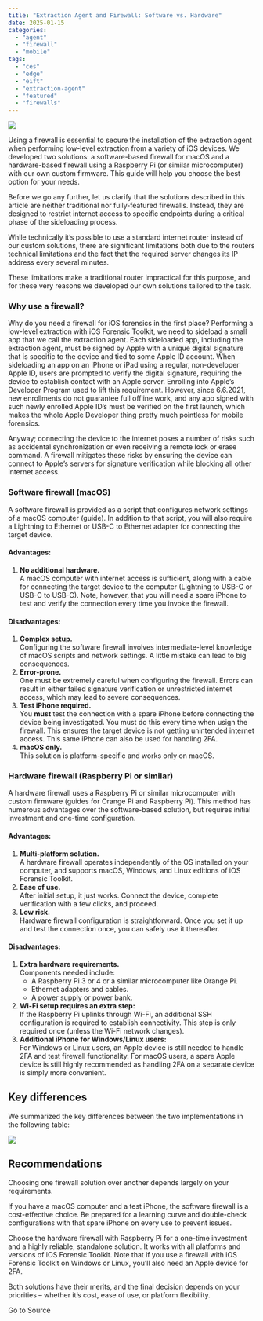 ```yaml
---
title: "Extraction Agent and Firewall: Software vs. Hardware"
date: 2025-01-15
categories: 
  - "agent"
  - "firewall"
  - "mobile"
tags: 
  - "ces"
  - "edge"
  - "eift"
  - "extraction-agent"
  - "featured"
  - "firewalls"
---
```


![](https://blog.elcomsoft.com/wp-content/uploads/2024/12/firewall_1200x630.png)

Using a firewall is essential to secure the installation of the extraction agent when performing low-level extraction from a variety of iOS devices. We developed two solutions: a software-based firewall for macOS and a hardware-based firewall using a Raspberry Pi (or similar microcomputer) with our own custom firmware. This guide will help you choose the best option for your needs.

Before we go any further, let us clarify that the solutions described in this article are neither traditional nor fully-featured firewalls. Instead, they are designed to restrict internet access to specific endpoints during a critical phase of the sideloading process.

While technically it’s possible to use a standard internet router instead of our custom solutions, there are significant limitations both due to the routers technical limitations and the fact that the required server changes its IP address every several minutes.

These limitations make a traditional router impractical for this purpose, and for these very reasons we developed our own solutions tailored to the task.

### **Why use a firewall?**

Why do you need a firewall for iOS forensics in the first place? Performing a low-level extraction with iOS Forensic Toolkit, we need to sideload a small app that we call the extraction agent. Each sideloaded app, including the extraction agent, must be signed by Apple with a unique digital signature that is specific to the device and tied to some Apple ID account. When sideloading an app on an iPhone or iPad using a regular, non-developer Apple ID, users are prompted to verify the digital signature, requiring the device to establish contact with an Apple server. Enrolling into Apple’s Developer Program used to lift this requirement. However, since 6.6.2021, new enrollments do not guarantee full offline work, and any app signed with such newly enrolled Apple ID’s must be verified on the first launch, which makes the whole Apple Developer thing pretty much pointless for mobile forensics.

Anyway; connecting the device to the internet poses a number of risks such as accidental synchronization or even receiving a remote lock or erase command. A firewall mitigates these risks by ensuring the device can connect to Apple’s servers for signature verification while blocking all other internet access.

### **Software firewall (macOS)**

A software firewall is provided as a script that configures network settings of a macOS computer (guide). In addition to that script, you will also require a Lightning to Ethernet or USB-C to Ethernet adapter for connecting the target device.

#### **Advantages:**

1. **No additional hardware.**  
    A macOS computer with internet access is sufficient, along with a cable for connecting the target device to the computer (Lightning to USB-C or USB-C to USB-C). Note, however, that you will need a spare iPhone to test and verify the connection every time you invoke the firewall.

#### **Disadvantages:**

1. **Complex setup.**  
    Configuring the software firewall involves intermediate-level knowledge of macOS scripts and network settings. A little mistake can lead to big consequences.
2. **Error-prone.**  
    One must be extremely careful when configuring the firewall. Errors can result in either failed signature verification or unrestricted internet access, which may lead to severe consequences.
3. **Test iPhone required.**  
    You **must** test the connection with a spare iPhone before connecting the device being investigated. You must do this every time when usign the firewall. This ensures the target device is not getting unintended internet access. This same iPhone can also be used for handling 2FA.
4. **macOS only.**  
    This solution is platform-specific and works only on macOS.

### **Hardware firewall (Raspberry Pi or similar)**

A hardware firewall uses a Raspberry Pi or similar microcomputer with custom firmware (guides for Orange Pi and Raspberry Pi). This method has numerous advantages over the software-based solution, but requires initial investment and one-time configuration.

#### **Advantages:**

1. **Multi-platform solution.**  
    A hardware firewall operates independently of the OS installed on your computer, and supports macOS, Windows, and Linux editions of iOS Forensic Toolkit.
2. **Ease of use.**  
    After initial setup, it just works. Connect the device, complete verification with a few clicks, and proceed.
3. **Low risk.**  
    Hardware firewall configuration is straightforward. Once you set it up and test the connection once, you can safely use it thereafter.

#### **Disadvantages:**

1. **Extra hardware requirements.**  
    Components needed include:
    - A Raspberry Pi 3 or 4 or a similar microcomputer like Orange Pi.
    - Ethernet adapters and cables.
    - A power supply or power bank.
2. **Wi-Fi setup requires an extra step:**  
    If the Raspberry Pi uplinks through Wi-Fi, an additional SSH configuration is required to establish connectivity. This step is only required once (unless the Wi-Fi network changes).
3. **Additional iPhone for Windows/Linux users:**  
    For Windows or Linux users, an Apple device is still needed to handle 2FA and test firewall functionality. For macOS users, a spare Apple device is still highly recommended as handling 2FA on a separate device is simply more convenient.

## Key differences

We summarized the key differences between the two implementations in the following table:

![](https://blog.elcomsoft.com/wp-content/uploads/2024/12/table-firewall.png)

## **Recommendations**

Choosing one firewall solution over another depends largely on your requirements.

If you have a macOS computer and a test iPhone, the software firewall is a cost-effective choice. Be prepared for a learning curve and double-check configurations with that spare iPhone on every use to prevent issues.

Choose the hardware firewall with Raspberry Pi for a one-time investment and a highly reliable, standalone solution. It works with all platforms and versions of iOS Forensic Toolkit. Note that if you use a firewall with iOS Forensic Toolkit on Windows or Linux, you’ll also need an Apple device for 2FA.

Both solutions have their merits, and the final decision depends on your priorities – whether it’s cost, ease of use, or platform flexibility.

Go to Source
